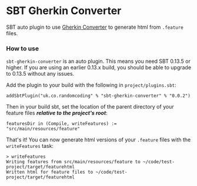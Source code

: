 # SBT Gherkin Converter

SBT auto plugin to use [Gherkin Converter](https://github.com/randomcoder/gherkin-converter) to generate html from
`.feature` files.

### How to use

`sbt-gherkin-converter` is an auto plugin. This means you need SBT 0.13.5 or higher. If you are using an earlier 
0.13.x build, you should be able to upgrade to 0.13.5 without any issues.

Add the plugin to your build with the following in `project/plugins.sbt`:

```
addSbtPlugin("uk.co.randomcoding" % "sbt-gherkin-converter" % "0.0.2")
```

Then in your build sbt, set the location of the parent directory of your feature files _**relative to the project's root**_:

```
featuresDir in (Compile, writeFeatures) := "src/main/resources/feature"
```

That's it! You can now generate html versions of your `.feature` files with the `writeFeatures` task:

```
> writeFeatures
Writing features from src/main/resources/feature to ~/code/test-project/target/featurehtml
Written html for feature files to ~/code/test-project/target/featurehtml

```
